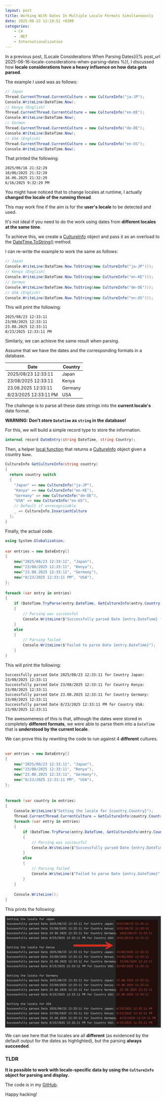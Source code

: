 ```yaml
---
layout: post
title: Working With Dates In Multiple Locale Formats Simultaneously
date: 2025-08-23 12:19:51 +0300
categories:
    - C#
    - .NET
    - Internationalization
---
```


In a previous post, [Locale Considerations When Parsing Dates]({% post_url 2025-06-16-locale-considerations-when-parsing-dates %}), I discussed how **locale considerations have a heavy influence on how data gets parsed**.

The example I used was as follows:

```c#
// Japan
Thread.CurrentThread.CurrentCulture = new CultureInfo("ja-JP");
Console.WriteLine(DateTime.Now);
// Kenya (English)
Thread.CurrentThread.CurrentCulture = new CultureInfo("en-KE");
Console.WriteLine(DateTime.Now);
// German
Thread.CurrentThread.CurrentCulture = new CultureInfo("de-DE");
Console.WriteLine(DateTime.Now);
// USA (English)
Thread.CurrentThread.CurrentCulture = new CultureInfo("en-US");
Console.WriteLine(DateTime.Now);
```

That printed the following:

```plaintext
2025/06/16 21:32:29
16/06/2025 21:32:29
16.06.2025 21:32:29
6/16/2025 9:32:29 PM
```

You might have noticed that to change locales at runtime, I actually **changed the locale of the running thread**.

This may work fine if the aim is for the **user's locale** to be detected and used.

It's not ideal if you need to do the work using dates from **different locales at the same time**.

To achieve this, we create a [CultureInfo](https://learn.microsoft.com/en-us/dotnet/api/system.globalization.cultureinfo?view=net-9.0) object and pass it as an overload to the [DateTime.ToString()](https://learn.microsoft.com/en-us/dotnet/api/system.datetime.tostring?view=net-9.0) method.

I can re-write the example to work the same as follows:

```c#
// Japan
Console.WriteLine(DateTime.Now.ToString(new CultureInfo("ja-JP")));
// Kenya (English)
Console.WriteLine(DateTime.Now.ToString(new CultureInfo("en-KE")));
// German
Console.WriteLine(DateTime.Now.ToString(new CultureInfo("de-DE")));
// USA (English)
Console.WriteLine(DateTime.Now.ToString(new CultureInfo("en-US")));
```

This will print the following:

```plaintext
2025/08/23 12:33:11
23/08/2025 12:33:11
23.08.2025 12:33:11
8/23/2025 12:33:11 PM
```

Similarly, we can achieve the same result when parsing.

Assume that we have the dates and the corresponding formats in a database.

| Date                  | Country |
| --------------------- | ------- |
| 2025/08/23 12:33:11   | Japan   |
| 23/08/2025 12:33:11   | Kenya   |
| 23.08.2025 12:33:11   | Germany |
| 8/23/2025 12:33:11 PM | USA     |

The challenge is to parse all these date strings into the **current locale's** date format.

**WARNING: Don't store `DateTime` as `string` in the database!**

For this, we will build a simple record type to store the information.

```c#
internal record DateEntry(string DateTime, string Country);
```

Then, a helper [local function](https://learn.microsoft.com/en-us/dotnet/csharp/programming-guide/classes-and-structs/local-functions) that returns a [CultureInfo](https://learn.microsoft.com/en-us/dotnet/api/system.globalization.cultureinfo?view=net-9.0) object given a country `Name`.

```c#
CultureInfo GetCultureInfo(string country)
{
  return country switch
  {
    "Japan" => new CultureInfo("ja-JP"),
    "Kenya" => new CultureInfo("en-KE"),
    "Germany" => new CultureInfo("de-DE"),
    "USA" => new CultureInfo("en-US"),
    // Default if unrecognizable
    _ => CultureInfo.InvariantCulture
  };
}
```

Finally, the actual code.

```c#
using System.Globalization;

var entries = new DateEntry[]
{
    new("2025/08/23 12:33:11", "Japan"),
    new("23/08/2025 12:33:11", "Kenya"),
    new("23.08.2025 12:33:11", "Germany"),
    new("8/23/2025 12:33:11 PM", "USA"),
};

foreach (var entry in entries)
{
    if (DateTime.TryParse(entry.DateTime, GetCultureInfo(entry.Country), out var date))
    {
        // Parsing was successful
        Console.WriteLine($"Successfully parsed Date {entry.DateTime} for Country {entry.Country}: {date}");
    }
    else
    {
        // Parsing failed
        Console.WriteLine($"Failed to parse Date {entry.DateTime}");
    }
}
```

This will print the following:

```
Successfully parsed Date 2025/08/23 12:33:11 for Country Japan: 23/08/2025 12:33:11
Successfully parsed Date 23/08/2025 12:33:11 for Country Kenya: 23/08/2025 12:33:11
Successfully parsed Date 23.08.2025 12:33:11 for Country Germany: 23/08/2025 12:33:11
Successfully parsed Date 8/23/2025 12:33:11 PM for Country USA: 23/08/2025 12:33:11
```

The awesomeness of this is that, although the dates were stored in completely **different formats**, we were able to parse them into a `DateTime` that is **understood by the current locale**.

We can prove this by rewriting the code to run against 4 **different** cultures.

```c#

var entries = new DateEntry[]
{
    new("2025/08/23 12:33:11", "Japan"),
    new("23/08/2025 12:33:11", "Kenya"),
    new("23.08.2025 12:33:11", "Germany"),
    new("8/23/2025 12:33:11 PM", "USA"),
};


foreach (var country in entries)
{
    Console.WriteLine($"Setting the locale for {country.Country}");
    Thread.CurrentThread.CurrentCulture = GetCultureInfo(country.Country);
    foreach (var entry in entries)
    {
        if (DateTime.TryParse(entry.DateTime, GetCultureInfo(entry.Country), out var date))
        {
            // Parsing was successful
            Console.WriteLine($"Successfully parsed Date {entry.DateTime} for Country {entry.Country}: {date}");
        }
        else
        {
            // Parsing failed
            Console.WriteLine($"Failed to parse Date {entry.DateTime}");
        }
    }

    Console.WriteLine();
}
```

This prints the following:

![LocalDateOutput](../images/2025/08/LocalDateOutput.png)

We can see here that the locales are all **different** (as evidenced by the default output for the dates as highlighted), but the parsing **always succeeded**.

### TLDR

**It is possible to work with locale-specific data by using the `CultureInfo` object for parsing and display.**

The code is in my [GitHub](https://github.com/conradakunga/BlogCode/tree/master/2025-08-23%20-%20AdvancedParsing).

Happy hacking!
